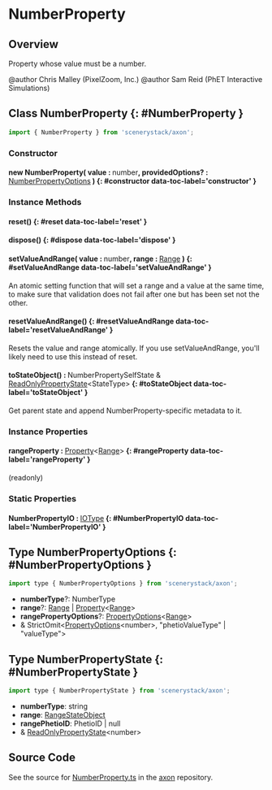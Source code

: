 # NumberProperty

## Overview

Property whose value must be a number.

@author Chris Malley (PixelZoom, Inc.)
@author Sam Reid (PhET Interactive Simulations)

## Class NumberProperty {: #NumberProperty }


```js
import { NumberProperty } from 'scenerystack/axon';
```
### Constructor

#### new NumberProperty( value : <span style="font-weight: 400;"><span style="color: hsla(calc(var(--md-hue) + 180deg),80%,40%,1);">number</span></span>, providedOptions? : <span style="font-weight: 400;">[NumberPropertyOptions](../axon/NumberProperty.md#NumberPropertyOptions)</span> ) {: #constructor data-toc-label='constructor' }

### Instance Methods

#### reset() {: #reset data-toc-label='reset' }

#### dispose() {: #dispose data-toc-label='dispose' }

#### setValueAndRange( value : <span style="font-weight: 400;"><span style="color: hsla(calc(var(--md-hue) + 180deg),80%,40%,1);">number</span></span>, range : <span style="font-weight: 400;">[Range](../dot/Range.md)</span> ) {: #setValueAndRange data-toc-label='setValueAndRange' }

An atomic setting function that will set a range and a value at the same time, to make sure that validation does
not fail after one but has been set not the other.

#### resetValueAndRange() {: #resetValueAndRange data-toc-label='resetValueAndRange' }

Resets the value and range atomically.
If you use setValueAndRange, you'll likely need to use this instead of reset.

#### toStateObject() : <span style="font-weight: 400;">NumberPropertySelfState &amp; [ReadOnlyPropertyState](../axon/ReadOnlyProperty.md#ReadOnlyPropertyState)&lt;StateType&gt;</span> {: #toStateObject data-toc-label='toStateObject' }

Get parent state and append NumberProperty-specific metadata to it.

### Instance Properties

#### rangeProperty : <span style="font-weight: 400;">[Property](../axon/Property.md)&lt;[Range](../dot/Range.md)&gt;</span> {: #rangeProperty data-toc-label='rangeProperty' }

(readonly)

### Static Properties

#### NumberPropertyIO : <span style="font-weight: 400;">[IOType](../tandem/IOType.md)</span> {: #NumberPropertyIO data-toc-label='NumberPropertyIO' }



## Type NumberPropertyOptions {: #NumberPropertyOptions }


```js
import type { NumberPropertyOptions } from 'scenerystack/axon';
```


- **numberType**?: NumberType
- **range**?: [Range](../dot/Range.md) | [Property](../axon/Property.md)&lt;[Range](../dot/Range.md)&gt;
- **rangePropertyOptions**?: [PropertyOptions](../axon/Property.md#PropertyOptions)&lt;[Range](../dot/Range.md)&gt;
- &amp; StrictOmit&lt;[PropertyOptions](../axon/Property.md#PropertyOptions)&lt;<span style="color: hsla(calc(var(--md-hue) + 180deg),80%,40%,1);">number</span>&gt;, "phetioValueType" | "valueType"&gt;




## Type NumberPropertyState {: #NumberPropertyState }


```js
import type { NumberPropertyState } from 'scenerystack/axon';
```


- **numberType**: <span style="color: hsla(calc(var(--md-hue) + 180deg),80%,40%,1);">string</span>
- **range**: [RangeStateObject](../dot/Range.md#RangeStateObject)
- **rangePhetioID**: PhetioID | <span style="color: hsla(calc(var(--md-hue) + 180deg),80%,40%,1);">null</span>
- &amp; [ReadOnlyPropertyState](../axon/ReadOnlyProperty.md#ReadOnlyPropertyState)&lt;<span style="color: hsla(calc(var(--md-hue) + 180deg),80%,40%,1);">number</span>&gt;




## Source Code

See the source for [NumberProperty.ts](https://github.com/phetsims/axon/blob/main/js/NumberProperty.ts) in the [axon](https://github.com/phetsims/axon) repository.
